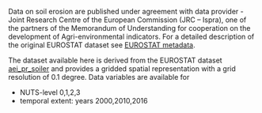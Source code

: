 Data on soil erosion are published under agreement with data provider -
Joint Research Centre of the European Commission (JRC – Ispra),
one of the partners of the Memorandum of Understanding for cooperation
on the development of Agri-environmental indicators.
For a detailed description of the original EUROSTAT dataset see
[EUROSTAT metadata](https://ec.europa.eu/eurostat/cache/metadata/en/aei_pr_soiler_esms.htm).

The dataset available here is derived from the EUROSTAT dataset [aei_pr_soiler](https://ec.europa.eu/eurostat/databrowser/product/view/aei_pr_soiler)
and provides a gridded spatial representation with a grid resolution of 0.1 degree.
Data variables are available for

- NUTS-level 0,1,2,3
- temporal extent: years 2000,2010,2016
